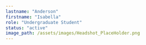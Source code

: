 ```yaml
---
lastname: "Anderson"
firstname: "Isabella"
role: "Undergraduate Student"
status: "active"
image_path: /assets/images/Headshot_PlaceHolder.png
---
```

